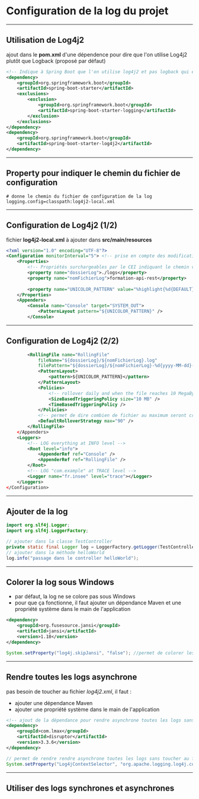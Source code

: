 # Configuration de la log du projet

----

## Utilisation de Log4j2

ajout dans le **pom.xml** d'une dépendence pour dire que l'on utilise Log4j2 plutôt que Logback (proposé par défaut)

```xml
<!-- Indique à Spring Boot que l'on utilise log4j2 et pas logback qui est proposé par défaut -->
<dependency>
	<groupId>org.springframework.boot</groupId>
	<artifactId>spring-boot-starter</artifactId>
	<exclusions>
		<exclusion>
			<groupId>org.springframework.boot</groupId>
			<artifactId>spring-boot-starter-logging</artifactId>
		</exclusion>
	</exclusions>
</dependency>
<dependency>
	<groupId>org.springframework.boot</groupId>
	<artifactId>spring-boot-starter-log4j2</artifactId>
</dependency>
```

----

## Property pour indiquer le chemin du fichier de configuration

```properties
# donne le chemin du fichier de configuration de la log
logging.config=classpath:log4j2-local.xml
```

----

## Configuration de Log4j2 (1/2)

fichier **log4j2-local.xml** à ajouter dans **src/main/resources**

```xml
<?xml version="1.0" encoding="UTF-8"?>
<Configuration monitorInterval="5"> <!-- prise en compte des modifications à chaud au bout de 5 secondes -->
    <Properties>
		<!-- Propriétés surchargeables par le CEI indiquant le chemin vers le dossier contenant les logs et le nom du fichier de log -->
        <property name="dossierLog">./logs</property>
        <property name="nomFichierLog">formation-api-rest</property>
        
        <property name="UNICOLOR_PATTERN" value="%highlight{%d{DEFAULT} %-5p [%15.15t] %-40.40c{1.} - %msg%n%throwable}{FATAL=red blink, ERROR=red, WARN=yellow bold, INFO=white, DEBUG=green bold, TRACE=blue}">
    </Properties>
    <Appenders>
        <Console name="Console" target="SYSTEM_OUT">
            <PatternLayout pattern="${UNICOLOR_PATTERN}" />
        </Console>
```

----

## Configuration de Log4j2 (2/2)

```xml
		<RollingFile name="RollingFile"
            fileName="${dossierLog}/${nomFichierLog}.log"
            filePattern="${dossierLog}/${nomFichierLog}-%d{yyyy-MM-dd}-%i.log">
            <PatternLayout>
                <pattern>${UNICOLOR_PATTERN}</pattern>
            </PatternLayout>
            <Policies>
                <!-- rollover daily and when the file reaches 10 MegaBytes -->
                <SizeBasedTriggeringPolicy size="10 MB" />
                <TimeBasedTriggeringPolicy />
            </Policies>
			<!-- permet de dire combien de fichier au maximum seront crée pour un même pattern (avec le %i) -->
            <DefaultRolloverStrategy max="90" />
        </RollingFile>
    </Appenders>
    <Loggers>
        <!-- LOG everything at INFO level -->
        <Root level="info">
            <AppenderRef ref="Console" />
            <AppenderRef ref="RollingFile" />
        </Root>
        <!-- LOG "com.example" at TRACE level -->
        <Logger name="fr.insee" level="trace"></Logger>
    </Loggers>
</Configuration>
```

----

## Ajouter de la log

```java
import org.slf4j.Logger;
import org.slf4j.LoggerFactory;

// ajouter dans la classe TestController
private static final Logger log = LoggerFactory.getLogger(TestController.class);
// ajouter dans la méthode helloWorld
log.info("passage dans le controller helloWorld");
```

----

## Colorer la log sous Windows

- par défaut, la log ne se colore pas sous Windows
- pour que ça fonctionne, il faut ajouter un dépendance Maven et une propriété système dans le main de l'application

```xml
<dependency>
	<groupId>org.fusesource.jansi</groupId>
	<artifactId>jansi</artifactId>
	<version>1.18</version>
</dependency>
```
```java
System.setProperty("log4j.skipJansi", "false"); //permet de colorer les logs sous Windows
```

----

## Rendre toutes les logs asynchrone

pas besoin de toucher au fichier *log4j2.xml*, il faut :
- ajouter une dépendance Maven
- ajouter une propriété système dans le main de l'application

```xml
<!-- ajout de la dépendance pour rendre asynchrone toutes les logs sans toucher au fichier de conf log4j2.xml  -->
<dependency>
    <groupId>com.lmax</groupId>
    <artifactId>disruptor</artifactId>
    <version>3.3.6</version>
</dependency>
```

 ```java
 // permet de rendre rendre asynchrone toutes les logs sans toucher au fichier de conf log4j2.xml
System.setProperty("Log4jContextSelector", "org.apache.logging.log4j.core.async.AsyncLoggerContextSelector");
```

----

## Utiliser des logs synchrones et asynchrones